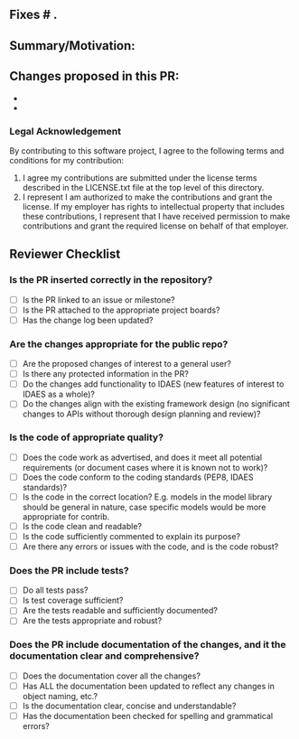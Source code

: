 ## Fixes # .

## Summary/Motivation:


## Changes proposed in this PR:
-
-

### Legal Acknowledgement

By contributing to this software project, I agree to the following terms and conditions for my contribution:

1. I agree my contributions are submitted under the license terms described in the LICENSE.txt file at the top level of this directory.
2. I represent I am authorized to make the contributions and grant the license. If my employer has rights to intellectual property that includes these contributions, I represent that I have received permission to make contributions and grant the required license on behalf of that employer.


## Reviewer Checklist

### Is the PR inserted correctly in the repository?
   * [ ] Is the PR linked to an issue or milestone?
   * [ ] Is the PR attached to the appropriate project boards?
   * [ ] Has the change log been updated?
### Are the changes appropriate for the public repo?
   * [ ] Are the proposed changes of interest to a general user?
   * [ ] Is there any protected information in the PR?
   * [ ] Do the changes add functionality to IDAES (new features of interest to IDAES as a whole)?
   * [ ] Do the changes align with the existing framework design (no significant changes to APIs without thorough design planning and review)?
### Is the code of appropriate quality?
   * [ ] Does the code work as advertised, and does it meet all potential requirements (or document cases where it is known not to work)?
   * [ ]  Does the code conform to the coding standards (PEP8, IDAES standards)?
   * [ ]  Is the code in the correct location? E.g. models in the model library should be general in nature, case specific models would be more appropriate for contrib.
   * [ ]  Is the code clean and readable?
   * [ ]  Is the code sufficiently commented to explain its purpose?
   * [ ]  Are there any errors or issues with the code, and is the code robust?
### Does the PR include tests?
   * [ ] Do all tests pass?
   * [ ]  Is test coverage sufficient?
   * [ ]  Are the tests readable and sufficiently documented?
   * [ ]  Are the tests appropriate and robust?
### Does the PR include documentation of the changes, and it the documentation clear and comprehensive?
   * [ ]  Does the documentation cover all the changes?
   * [ ]  Has ALL the documentation been updated to reflect any changes in object naming, etc.?
   * [ ]  Is the documentation clear, concise and understandable?
   * [ ]  Has the documentation been checked for spelling and grammatical errors? 
